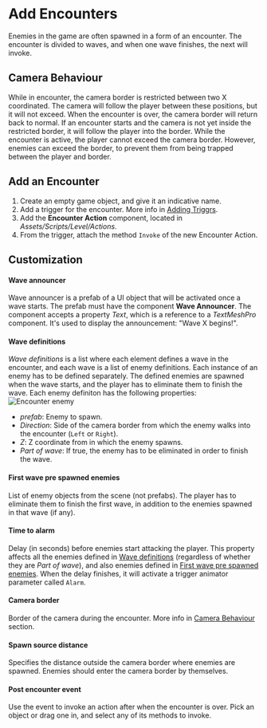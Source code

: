 # Add Encounters

Enemies in the game are often spawned in a form of an encounter. The encounter is divided to waves, and when one wave finishes, the next will invoke.

## Camera Behaviour

While in encounter, the camera border is restricted between two X coordinated. The camera will follow the player between these positions, but it will not exceed. When the encounter is over, the camera border will return back to normal. If an encounter starts and the camera is not yet inside the restricted border, it will follow the player into the border. While the encounter is active, the player cannot exceed the camera border. However, enemies can exceed the border, to prevent them from being trapped between the player and border.

## Add an Encounter

1. Create an empty game object, and give it an indicative name.
2. Add a trigger for the encounter. More info in [Adding Triggrs](../manual/add-triggers.md).
3. Add the **Encounter Action** component, located in *Assets/Scripts/Level/Actions*.
4. From the trigger, attach the method `Invoke` of the new Encounter Action.

## Customization

#### Wave announcer

Wave announcer is a prefab of a UI object that will be activated once a wave starts. The prefab must have the component **Wave Announcer**. The component accepts a property *Text*, which is a reference to a *TextMeshPro* component. It's used to display the announcement: "Wave X begins!".

#### Wave definitions

*Wave definitions* is a list where each element defines a wave in the encounter, and each wave is a list of enemy definitions. Each instance of an enemy has to be defined separately. The defined enemies are spawned when the wave starts, and the player has to eliminate them to finish the wave. Each enemy definiton has the following properties:
![Encounter enemy](../resources/EncounterEnemy.png)

* *prefab*:  Enemy to spawn.
* *Direction*: Side of the camera border from which the enemy walks into the encounter (`Left` or `Right`).
* *Z*: Z coordinate from in which the enemy spawns.
* *Part of wave*: If true, the enemy has to be eliminated in order to finish the wave.

#### First wave pre spawned enemies

List of enemy objects from the scene (not prefabs). The player has to eliminate them to finish the first wave, in addition to the enemies spawned in that wave (if any).

#### Time to alarm

Delay (in seconds) before enemies start attacking the player. This property affects all the enemies defined in [Wave definitions](#wave-definitions) (regardless of whether they are *Part of wave*), and also enemies defined in [First wave pre spawned enemies](#first-wave-pre-spawned-enemies). When the delay finishes, it will activate a trigger animator parameter called `Alarm`.

#### Camera border

Border of the camera during the encounter. More info in [Camera Behaviour](#camera-behaviour) section.

#### Spawn source distance

Specifies the distance outside the camera border where enemies are spawned. Enemies should enter the camera border by themselves.

#### Post encounter event

Use the event to invoke an action after when the encounter is over. Pick an object or drag one in, and select any of its methods to invoke.